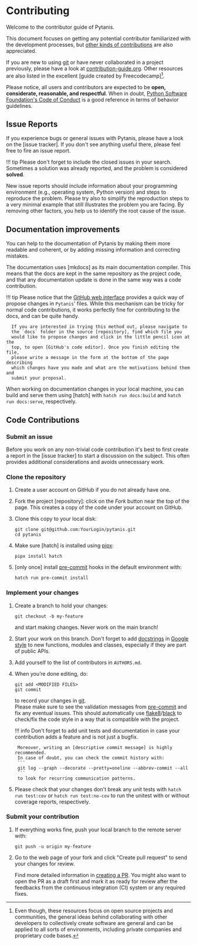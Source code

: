 # Contributing

Welcome to the contributor guide of Pytanis.

This document focuses on getting any potential contributor familiarized with
the development processes, but [other kinds of contributions] are also appreciated.

If you are new to using [git] or have never collaborated in a project previously,
please have a look at [contribution-guide.org]. Other resources are also
listed in the excellent [guide created by Freecodecamp][^contrib1].

Please notice, all users and contributors are expected to be **open,
considerate, reasonable, and respectful**. When in doubt,
[Python Software Foundation's Code of Conduct] is a good reference in terms of
behavior guidelines.

## Issue Reports

If you experience bugs or general issues with Pytanis, please have a look
on the [issue tracker].
If you don't see anything useful there, please feel free to fire an issue report.

!!! tip
    Please don't forget to include the closed issues in your search.
    Sometimes a solution was already reported, and the problem is considered
    **solved**.

New issue reports should include information about your programming environment
(e.g., operating system, Python version) and steps to reproduce the problem.
Please try also to simplify the reproduction steps to a very minimal example
that still illustrates the problem you are facing. By removing other factors,
you help us to identify the root cause of the issue.

## Documentation improvements

You can help to the documentation of Pytanis by making them more readable and coherent, or
by adding missing information and correcting mistakes.

The documentation uses [mkdocs] as its main documentation compiler.
This means that the docs are kept in the same repository as the project code, and
that any documentation update is done in the same way was a code contribution.

!!! tip
      Please notice that the [GitHub web interface] provides a quick way of
      propose changes in `Pytanis`' files. While this mechanism can
      be tricky for normal code contributions, it works perfectly fine for
      contributing to the docs, and can be quite handy.

      If you are interested in trying this method out, please navigate to
      the `docs` folder in the source [repository], find which file you
      would like to propose changes and click in the little pencil icon at the
      top, to open [GitHub's code editor]. Once you finish editing the file,
      please write a message in the form at the bottom of the page describing
      which changes have you made and what are the motivations behind them and
      submit your proposal.


When working on documentation changes in your local machine, you can
build and serve them using [hatch] with `hatch run docs:build` and
`hatch run docs:serve`, respectively.


## Code Contributions


### Submit an issue

Before you work on any non-trivial code contribution it's best to first create
a report in the [issue tracker] to start a discussion on the subject.
This often provides additional considerations and avoids unnecessary work.

### Clone the repository

1. Create a user account on GitHub if you do not already have one.

2. Fork the project [repository]: click on the *Fork* button near the top of the
   page. This creates a copy of the code under your account on GitHub.

3. Clone this copy to your local disk:
   ```
   git clone git@github.com:YourLogin/pytanis.git
   cd pytanis
   ```

4. Make sure [hatch] is installed using [pipx]:
   ```
   pipx install hatch
   ```

5. \[only once\] install [pre-commit] hooks in the default environment with:
   ```
   hatch run pre-commit install
   ```

### Implement your changes

1. Create a branch to hold your changes:
   ```
   git checkout -b my-feature
   ```
   and start making changes. Never work on the main branch!

2. Start your work on this branch. Don't forget to add [docstrings] in [Google style]
   to new functions, modules and classes, especially if they are part of public APIs.

3. Add yourself to the list of contributors in `AUTHORS.md`.

4. When you’re done editing, do:
   ```
   git add <MODIFIED FILES>
   git commit
   ```
   to record your changes in [git].
   <br>
   Please make sure to see the validation messages from [pre-commit] and fix
   any eventual issues.
   This should automatically use [flake8]/[black] to check/fix the code style
   in a way that is compatible with the project.

    !!! info
        Don't forget to add unit tests and documentation in case your
        contribution adds a feature and is not just a bugfix.

        Moreover, writing an [descriptive commit message] is highly recommended.
        In case of doubt, you can check the commit history with:
        ```
        git log --graph --decorate --pretty=oneline --abbrev-commit --all
        ```
        to look for recurring communication patterns.

5. Please check that your changes don't break any unit tests with
   `hatch run test:cov` or `hatch run test:no-cov` to run the unitest with
   or without coverage reports, respectively.

### Submit your contribution

1. If everything works fine, push your local branch to the remote server with:

   ```
   git push -u origin my-feature
   ```

2. Go to the web page of your fork and click "Create pull request"
   to send your changes for review.

   Find more detailed information in [creating a PR]. You might also want to open
   the PR as a draft first and mark it as ready for review after the feedbacks
   from the continuous integration (CI) system or any required fixes.


[^contrib1]: Even though, these resources focus on open source projects and
    communities, the general ideas behind collaborating with other developers
    to collectively create software are general and can be applied to all sorts
    of environments, including private companies and proprietary code bases.


[black]: https://pypi.org/project/black/
[contribution-guide.org]: http://www.contribution-guide.org/
[creating a PR]: https://docs.github.com/en/pull-requests/collaborating-with-pull-requests/proposing-changes-to-your-work-with-pull-requests/creating-a-pull-request
[descriptive commit message]: https://chris.beams.io/posts/git-commit
[docstrings]: https://peps.python.org/pep-0257/
[flake8]: https://flake8.pycqa.org/en/stable/
[git]: https://git-scm.com
[github web interface]: https://docs.github.com/en/github/managing-files-in-a-repository/managing-files-on-github/editing-files-in-your-repository
[github's code editor]: https://docs.github.com/en/github/managing-files-in-a-repository/managing-files-on-github/editing-files-in-your-repository
[github's fork and pull request workflow]: https://guides.github.com/activities/forking/
[guide created by Freecodecamp]: https://github.com/freecodecamp/how-to-contribute-to-open-source
[other kinds of contributions]: https://opensource.guide/how-to-contribute
[pre-commit]: https://pre-commit.com/
[pipx]: https://pypa.github.io/pipx/
[pytest can drop you]: https://docs.pytest.org/en/stable/usage.html#dropping-to-pdb-python-debugger-at-the-start-of-a-test
[python software foundation's code of conduct]: https://www.python.org/psf/conduct/
[tox]: https://tox.readthedocs.io/en/stable/
[Google style]: https://google.github.io/styleguide/pyguide.html#38-comments-and-docstrings
